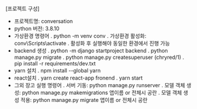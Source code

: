 [프로젝트 구성]
- 프로젝트명: conversation
- python 버전: 3.8.10
- 가상환경 명령어
 . python -m venv conv
 . 가상환경 활성화: conv\Scripts\activate 
 . 활성화 후 실행해야 동일한 환경에서 진행 가능
- backend 생성
 . python -m django startproject backend
 . python manage.py migrate
 . python manage.py createsuperuser (chryred/1)
 . pip install -r requirements/dev.txt
- yarn 설치
 . npm install --global yarn
- react설치
 . yarn create react-app fronend
 . yarn start
- 그외 장고 실행 명령어
 . 서버 기동: python manage.py runserver
 . 모델 객체 생성: python manage.py makemigrations 앱이름 or 전체시 공란
 . 모델 객체 생성 적용: python manage.py migrate 앱이름 or 전체시 공란
 

